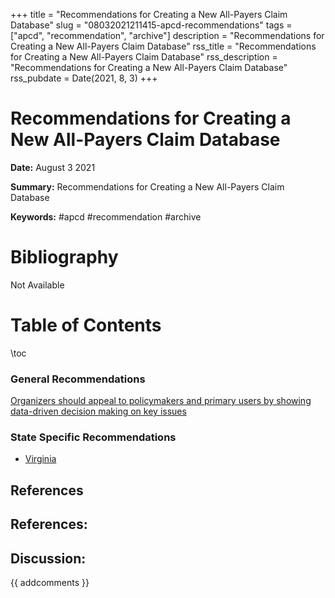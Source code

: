 +++
title = "Recommendations for Creating a New All-Payers Claim Database"
slug = "08032021211415-apcd-recommendations"
tags = ["apcd", "recommendation", "archive"]
description = "Recommendations for Creating a New All-Payers Claim Database"
rss_title = "Recommendations for Creating a New All-Payers Claim Database"
rss_description = "Recommendations for Creating a New All-Payers Claim Database"
rss_pubdate = Date(2021, 8, 3)
+++



Recommendations for Creating a New All-Payers Claim Database
=========

**Date:** August 3 2021

**Summary:** Recommendations for Creating a New All-Payers Claim Database

**Keywords:** #apcd #recommendation #archive

Bibliography
==========

Not Available

Table of Contents
=========

\toc

### General Recommendations

[Organizers should appeal to policymakers and primary users by showing data-driven decision making on key issues](/08032021205910-establish-apcd.md)

### State Specific Recommendations

  * [Virginia](/08032021211753-virginia-apcd.md)

## References

## References:
## Discussion: 

{{ addcomments }}
